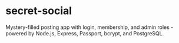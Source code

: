 # secret-social
Mystery-filled posting app with login, membership, and admin roles - powered by Node.js, Express, Passport, bcrypt, and PostgreSQL.

